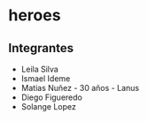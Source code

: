 # heroes

## Integrantes

- Leila Silva
- Ismael Ideme
- Matias Nuñez - 30 años - Lanus
- Diego Figueredo 
- Solange Lopez
